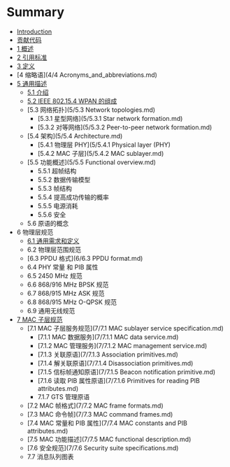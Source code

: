 # Summary

* [Introduction](README.md)
* [贡献代码](contribution.md)
* [1 概述](1/1.Overview.md)
* [2 引用标准](2/2.Normative_references.md)
* [3 定义](3/3.Definitions.md)
* [4 缩略语](4/4 Acronyms_and_abbreviations.md)
* [5 通用描述](5/5.General_description.md)
   * [5.1 介绍](5/5.1.Introduction.md)
   * [5.2  IEEE 802.15.4 WPAN 的组成](5/5.2.omponents_of_the_IEEE_802.15.4_WPAN.md)
   * [5.3 网络拓扑](5/5.3 Network topologies.md)
       * [5.3.1 星型网络](5/5.3.1 Star network formation.md)
       * [5.3.2 对等网络](5/5.3.2 Peer-to-peer network formation.md)
   * [5.4 架构](5/5.4 Architecture.md)
       * [5.4.1 物理层 PHY](5/5.4.1 Physical layer (PHY)
       * [5.4.2 MAC 子层](5/5.4.2 MAC sublayer.md)
   * [5.5 功能概述](5/5.5 Functional overview.md)
       * 5.5.1 超帧结构
       * 5.5.2 数据传输模型
       * 5.5.3 帧结构
       * 5.5.4 提高成功传输的概率
       * 5.5.5 电源消耗
       * 5.5.6 安全
   * 5.6 原语的概念
* 6 物理层规范
   * [6.1 通用需求和定义](6/6.1.General_requirements_and_definitions.md)
   * 6.2 物理层范围规范
   * [6.3 PPDU 格式](6/6.3 PPDU format.md)
   * 6.4 PHY 常量 和 PIB 属性
   * 6.5 2450 MHz 规范
   * 6.6 868/916 MHz BPSK 规范
   * 6.7 868/915 MHz ASK 规范
   * 6.8 868/915 MHz O-QPSK 规范
   * 6.9 通用无线规范
* [7 MAC 子层规范](7/7.MAC_sublayer_specification.md)
   * [7.1 MAC 子层服务规范](7/7.1 MAC sublayer service specification.md)
       * [7.1.1 MAC 数据服务](7/7.1.1 MAC data service.md)
       * [7.1.2 MAC 管理服务](7/7.1.2 MAC management service.md)
       * [7.1.3 关联原语](7/7.1.3 Association primitives.md)
       * [7.1.4 解关联原语](7/7.1.4 Disassociation primitives.md)
       * [7.1.5 信标帧通知原语](7/7.1.5 Beacon notification primitive.md)
       * [7.1.6 读取 PIB 属性原语](7/7.1.6 Primitives for reading PIB attributes.md)
       * 7.1.7 GTS  管理原语
   * [7.2 MAC 帧格式](7/7.2 MAC frame formats.md)
   * [7.3 MAC 命令帧](7/7.3 MAC command frames.md)
   * [7.4 MAC 常量和 PIB 属性](7/7.4 MAC constants and PIB attributes.md)
   * [7.5 MAC 功能描述](7/7.5 MAC functional description.md)
   * [7.6 安全规范](7/7.6 Security suite specifications.md)
   * 7.7 消息队列图表

